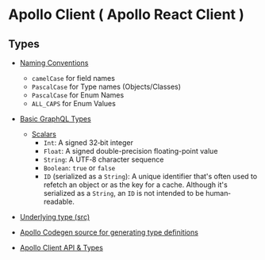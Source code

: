 # Apollo Client ( Apollo React Client )

## Types

* [Naming Conventions](https://www.apollographql.com/docs/apollo-server/schema/schema/#naming-conventions)
  * `camelCase` for field names
  * `PascalCase` for Type names (Objects/Classes)
  * `PascalCase` for Enum Names
  * `ALL_CAPS` for Enum Values
* [Basic GraphQL Types](https://www.apollographql.com/docs/apollo-server/schema/schema/#supported-types)
  * [Scalars](https://www.apollographql.com/docs/apollo-server/schema/schema/#scalar-types)
    * `Int`: A signed 32‐bit integer
    * `Float`: A signed double-precision floating-point value
    * `String`: A UTF‐8 character sequence
    * `Boolean`: `true` or `false`
    * `ID` (serialized as a `String`): A unique identifier that's often used to refetch an object or as the key for a cache. Although it's serialized as a `String`, an `ID` is not intended to be human‐readable.
* [Underlying type (src)](https://github.com/apollographql/apollo-client/blob/master/src/core/networkStatus.ts#L4)
* [Apollo Codegen source for generating type definitions](https://github.com/apollographql/apollo-tooling/blob/master/packages/apollo-codegen-typescript/src/codeGeneration.ts)


* [Apollo Client API & Types](https://www.apollographql.com/docs/react/api/apollo-client/#types)

